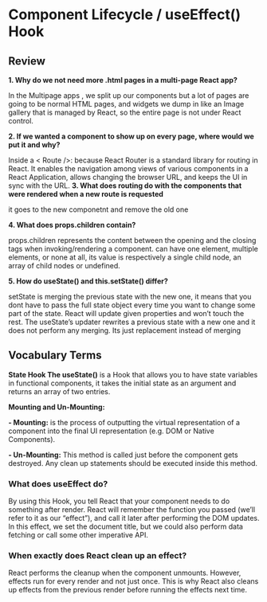 # Component Lifecycle / useEffect() Hook

## Review

 **1. Why do we not need more .html pages in a multi-page React app?**

In the Multipage apps , we split up our components but a lot of pages are going to be normal HTML pages, and widgets we dump in like an Image gallery that is managed by React, so the entire page is not under React control.

**2. If we wanted a component to show up on every page, where would we put it and why?**

Inside a < Route />: because React Router is a standard library for routing in React. It enables the navigation among views of various components in a React Application, allows changing the browser URL, and keeps the UI in sync with the URL.
**3. What does routing do with the components that were rendered when a new route is requested**

it goes to the new componetnt and remove the old one

**4. What does props.children contain?**

props.children represents the content between the opening and the closing tags when invoking/rendering a component.
can have one element, multiple elements, or none at all, its value is respectively a single child node, an array of child nodes or undefined. 

**5. How do useState() and this.setState() differ?**

setState is merging the previous state with the new one, it means that you dont have to pass the full state object every time you want to change some part of the state. React will update given properties and won’t touch the rest. The useState’s updater rewrites a previous state with a new one and it does not perform any merging. Its just replacement instead of merging

## Vocabulary Terms

**State Hook The useState()**  is a Hook that allows you to have state variables in functional components, it takes the initial state as an argument and returns an array of two entries.

**Mounting and Un-Mounting:**

**- Mounting:** is the process of outputting the virtual representation of a component into the final UI representation (e.g. DOM or Native Components).

**- Un-Mounting:** This method is called just before the component gets destroyed. Any clean up statements should be executed inside this method.

### What does useEffect do?

By using this Hook, you tell React that your component needs to do something after render. React will remember the function you passed (we’ll refer to it as our “effect”), and call it later after performing the DOM updates. In this effect, we set the document title, but we could also perform data fetching or call some other imperative API.

### When exactly does React clean up an effect?

React performs the cleanup when the component unmounts. However, effects run for every render and not just once. This is why React also cleans up effects from the previous render before running the effects next time.